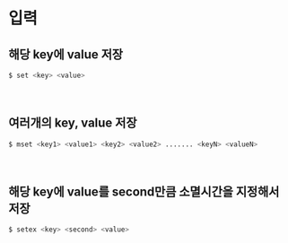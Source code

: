 # 입력

## 해당 key에 value 저장
```bash
$ set <key> <value>
```

<br>

## 여러개의 key, value 저장
```bash
$ mset <key1> <value1> <key2> <value2> ....... <keyN> <valueN>
```

<br>

## 해당 key에 value를 second만큼 소멸시간을 지정해서 저장
```bash
$ setex <key> <second> <value>
```